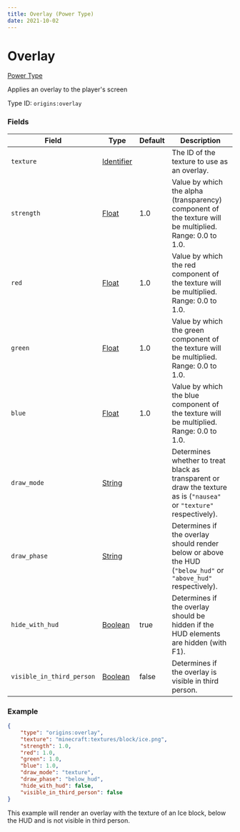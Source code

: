 ```yaml
---
title: Overlay (Power Type)
date: 2021-10-02
---
```

# Overlay

[Power Type](../power_types.md)

Applies an overlay to the player's screen

Type ID: `origins:overlay`

### Fields

Field | Type | Default | Description
------|------|---------|-------------
`texture` | [Identifier](../data_types/identifier.md) | | The ID of the texture to use as an overlay.
`strength` | [Float](../data_types/float.md) | 1.0 | Value by which the alpha (transparency) component of the texture will be multiplied. Range: 0.0 to 1.0.
`red` | [Float](../data_types/float.md) | 1.0 | Value by which the red component of the texture will be multiplied. Range: 0.0 to 1.0.
`green` | [Float](../data_types/float.md) | 1.0 | Value by which the green component of the texture will be multiplied. Range: 0.0 to 1.0.
`blue` | [Float](../data_types/float.md) | 1.0 | Value by which the blue component of the texture will be multiplied. Range: 0.0 to 1.0.
`draw_mode` | [String](../data_types/string.md) | | Determines whether to treat black as transparent or draw the texture as is (`"nausea"` or `"texture"` respectively).
`draw_phase` | [String](../data_types/string.md) | | Determines if the overlay should render below or above the HUD (`"below_hud"` or `"above_hud"` respectively).
`hide_with_hud` | [Boolean](../data_types/boolean.md) | true | Determines if the overlay should be hidden if the HUD elements are hidden (with F1).
`visible_in_third_person` | [Boolean](../data_types/boolean.md) | false | Determines if the overlay is visible in third person.

### Example
```json
{
    "type": "origins:overlay",
    "texture": "minecraft:textures/block/ice.png",
    "strength": 1.0,
    "red": 1.0,
    "green": 1.0,
    "blue": 1.0,
    "draw_mode": "texture",
    "draw_phase": "below_hud",
    "hide_with_hud": false,
    "visible_in_third_person": false
}
```
This example will render an overlay with the texture of an Ice block, below the HUD and is not visible in third person.